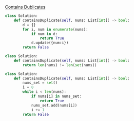 [Contains Dublicates](https://leetcode.com/problems/contains-duplicate)

```Python
class Solution:
    def containsDuplicate(self, nums: List[int]) -> bool:
        d = {}
        for i, num in enumerate(nums):
            if num in d:
                return True
            d.update({num:i})
        return False
```

```Python
class Solution:
    def containsDuplicate(self, nums: List[int]) -> bool:
        return len(nums) != len(set(nums))
```

```Python
class Solution:
    def containsDuplicate(self, nums: List[int]) -> bool:
        nums_set = set()
        i = 0
        while i < len(nums):
            if nums[i] in nums_set:
                return True
            nums_set.add(nums[i])
            i += 1
        return False
```